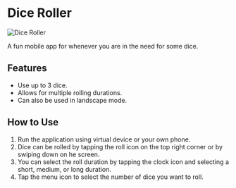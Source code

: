 # Dice Roller

![Dice Roller](https://github.com/user-attachments/assets/20239857-e886-450d-9c26-6e3a8a951480)

A fun mobile app for whenever you are in the need for some dice.

## Features

  - Use up to 3 dice.
  - Allows for multiple rolling durations.
  - Can also be used in landscape mode.
  
## How to Use
  1. Run the application using virtual device or your own phone.
  2. Dice can be rolled by tapping the roll icon on the top right corner or by swiping down on he screen.
  3. You can select the roll duration by tapping the clock icon and selecting a short, medium, or long duration.
  4. Tap the menu icon to select the number of dice you want to roll.
